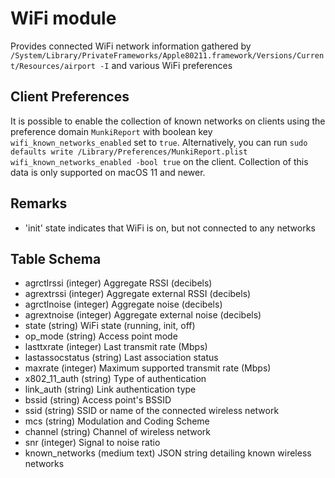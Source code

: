 WiFi module
==============

Provides connected WiFi network information gathered by `/System/Library/PrivateFrameworks/Apple80211.framework/Versions/Current/Resources/airport -I` and various WiFi preferences

Client Preferences
---

It is possible to enable the collection of known networks on clients using the preference domain `MunkiReport` with boolean key `wifi_known_networks_enabled` set to `true`. Alternatively, you can run `sudo defaults write /Library/Preferences/MunkiReport.plist wifi_known_networks_enabled -bool true` on the client. Collection of this data is only supported on macOS 11 and newer.

Remarks
---

* 'init' state indicates that WiFi is on, but not connected to any networks


Table Schema
---

* agrctlrssi (integer) Aggregate RSSI (decibels) 
* agrextrssi (integer) Aggregate external RSSI (decibels)
* agrctlnoise (integer) Aggregate noise (decibels)
* agrextnoise (integer) Aggregate external noise (decibels)
* state (string) WiFi state (running, init, off)
* op_mode (string) Access point mode
* lasttxrate (integer) Last transmit rate (Mbps)
* lastassocstatus (string) Last association status
* maxrate (integer) Maximum supported transmit rate (Mbps)
* x802_11_auth (string) Type of authentication
* link_auth (string) Link authentication type
* bssid (string) Access point's BSSID
* ssid (string) SSID or name of the connected wireless network
* mcs (string) Modulation and Coding Scheme
* channel (string) Channel of wireless network
* snr (integer) Signal to noise ratio
* known_networks (medium text) JSON string detailing known wireless networks